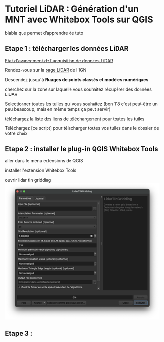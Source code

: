 # Tutoriel LiDAR : Génération d'un MNT avec Whitebox Tools sur QGIS

blabla que permet d'apprendre de tuto

## Etape 1 : télécharger les données LiDAR

[Etat d'avancement de l'acquisition de données LiDAR](https://macarte.ign.fr/carte/322ea69dab4c7e5afabc6ec7043b5994/acquisitionslidarhd)

Rendez-vous sur la [page LiDAR](https://geoservices.ign.fr/lidarhd) de l'IGN

Descendez jusqu'à **Nuages de points classés et modèles numériques**

cherchez sur la zone sur laquelle vous souhaitez récupérer des données LiDAR

Selectionner toutes les tuiles qui vous souhaitez
(bon 118 c'est peut-être un peu beaucoup, mais en même temps ça peut servir)

téléchargez la liste des liens de téléchargement pour toutes les tuiles

Téléchargez [ce script] pour télécharger toutes vos tuiles dans le dossier de votre choix


## Etape 2 : installer le plug-in QGIS Whitebox Tools

aller dans le menu extensions de QGIS

installer l'extension Whitebox Tools

ouvrir lidar tin gridding
![image](/images/lidar_tin_gridding.png)

## Etape 3 : 
